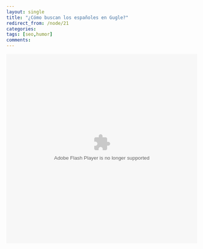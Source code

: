 ```yaml
---
layout: single
title: "¿Cómo buscan los españoles en Gugle?"
redirect_from: /node/21
categories:
tags: [seo,humor]
comments: 
---
```

<object id="doc_912760763332738" data="http://d1.scribdassets.com/ScribdViewer.swf?document_id=25418215&amp;access_key=key-rfwacbfnhz4127wsq6m&amp;page=1&amp;version=1&amp;viewMode=list" type="application/x-shockwave-flash" height="500" width="100%"><param name="name" value="doc_912760763332738"><param name="align" value="middle"><param name="quality" value="high"><param name="play" value="true"><param name="loop" value="true"><param name="scale" value="showall"><param name="wmode" value="opaque"><param name="devicefont" value="false"><param name="bgcolor" value="#ffffff"><param name="menu" value="true"><param name="allowFullScreen" value="true"><param name="allowScriptAccess" value="always"><param name="mode" value="list"><param name="src" value="http://d1.scribdassets.com/ScribdViewer.swf?document_id=25418215&amp;access_key=key-rfwacbfnhz4127wsq6m&amp;page=1&amp;version=1&amp;viewMode=list"><param name="allowfullscreen" value="true"></object>
